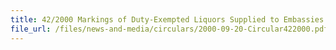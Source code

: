 ```yaml
---
title: 42/2000 Markings of Duty-Exempted Liquors Supplied to Embassies and High Commissions
file_url: /files/news-and-media/circulars/2000-09-20-Circular422000.pdf
---
```

